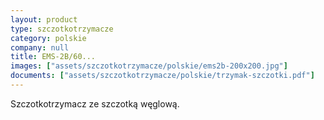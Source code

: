 ```yaml
---
layout: product
type: szczotkotrzymacze
category: polskie
company: null
title: EMS-2B/60...
images: ["assets/szczotkotrzymacze/polskie/ems2b-200x200.jpg"]
documents: ["assets/szczotkotrzymacze/polskie/trzymak-szczotki.pdf"]
---
```

Szczotkotrzymacz ze szczotką węglową.